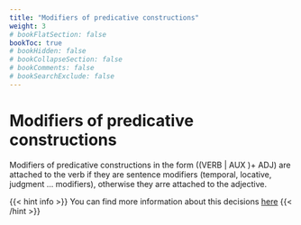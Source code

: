 ```yaml
---
title: "Modifiers of predicative constructions"
weight: 3
# bookFlatSection: false
bookToc: true
# bookHidden: false
# bookCollapseSection: false
# bookComments: false
# bookSearchExclude: false
---
```

# Modifiers of predicative constructions 

Modifiers of predicative constructions in the form ((VERB | AUX )+ ADJ) are attached to the verb if they are sentence modifiers (temporal, locative, judgment ... modifiers), otherwise they arre attached to the adjective.


{{< hint info >}}
You can find more information about this decisions [here](https://github.com/surfacesyntacticud/guidelines/issues/6)
{{< /hint >}}

